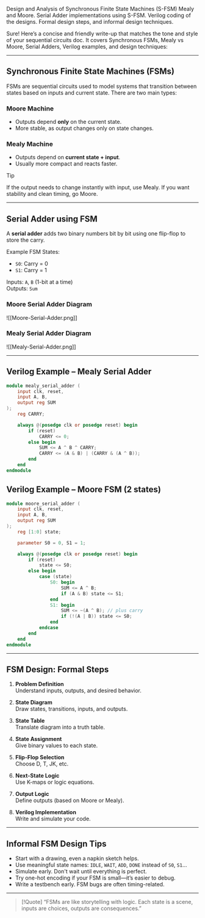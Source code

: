 Design and Analysis of Synchronous Finite State Machines (S-FSM) Mealy and Moore. Serial Adder implementations using S-FSM. Verilog coding of the designs. Formal design steps, and informal design techniques.

Sure! Here’s a concise and friendly write-up that matches the tone and style of your sequential circuits doc. It covers Synchronous FSMs, Mealy vs Moore, Serial Adders, Verilog examples, and design techniques:

---

## Synchronous Finite State Machines (FSMs)

FSMs are sequential circuits used to model systems that transition between states based on inputs and current state. There are two main types:

### Moore Machine

- Outputs depend **only** on the current state.
- More stable, as output changes only on state changes.

### Mealy Machine

- Outputs depend on **current state + input**.
- Usually more compact and reacts faster.

> [!Tip]
> If the output needs to change instantly with input, use Mealy.
> If you want stability and clean timing, go Moore.

---

## Serial Adder using FSM

A **serial adder** adds two binary numbers bit by bit using one flip-flop to store the carry.

Example FSM States:

- `S0`: Carry = 0
- `S1`: Carry = 1

Inputs: `A`, `B` (1-bit at a time)  
Outputs: `Sum`

### Moore Serial Adder Diagram

![[Moore-Serial-Adder.png]]

### Mealy Serial Adder Diagram

![[Mealy-Serial-Adder.png]]

---

## Verilog Example – Mealy Serial Adder

```verilog
module mealy_serial_adder (
    input clk, reset,
    input A, B,
    output reg SUM
);
    reg CARRY;

    always @(posedge clk or posedge reset) begin
        if (reset)
            CARRY <= 0;
        else begin
            SUM <= A ^ B ^ CARRY;
            CARRY <= (A & B) | (CARRY & (A ^ B));
        end
    end
endmodule
```

## Verilog Example – Moore FSM (2 states)

```verilog
module moore_serial_adder (
    input clk, reset,
    input A, B,
    output reg SUM
);
    reg [1:0] state;

    parameter S0 = 0, S1 = 1;

    always @(posedge clk or posedge reset) begin
        if (reset)
            state <= S0;
        else begin
            case (state)
                S0: begin
                    SUM <= A ^ B;
                    if (A & B) state <= S1;
                end
                S1: begin
                    SUM <= ~(A ^ B); // plus carry
                    if (!(A | B)) state <= S0;
                end
            endcase
        end
    end
endmodule
```

---

## FSM Design: Formal Steps

1. **Problem Definition**  
   Understand inputs, outputs, and desired behavior.

2. **State Diagram**  
   Draw states, transitions, inputs, and outputs.

3. **State Table**  
   Translate diagram into a truth table.

4. **State Assignment**  
   Give binary values to each state.

5. **Flip-Flop Selection**  
   Choose D, T, JK, etc.

6. **Next-State Logic**  
   Use K-maps or logic equations.

7. **Output Logic**  
   Define outputs (based on Moore or Mealy).

8. **Verilog Implementation**  
   Write and simulate your code.

---

## Informal FSM Design Tips

- Start with a drawing, even a napkin sketch helps.
- Use meaningful state names: `IDLE`, `WAIT`, `ADD`, `DONE` instead of `S0`, `S1`...
- Simulate early. Don't wait until everything is perfect.
- Try one-hot encoding if your FSM is small—it’s easier to debug.
- Write a testbench early. FSM bugs are often timing-related.

---

> [!Quote]
> “FSMs are like storytelling with logic. Each state is a scene, inputs are choices, outputs are consequences.”
